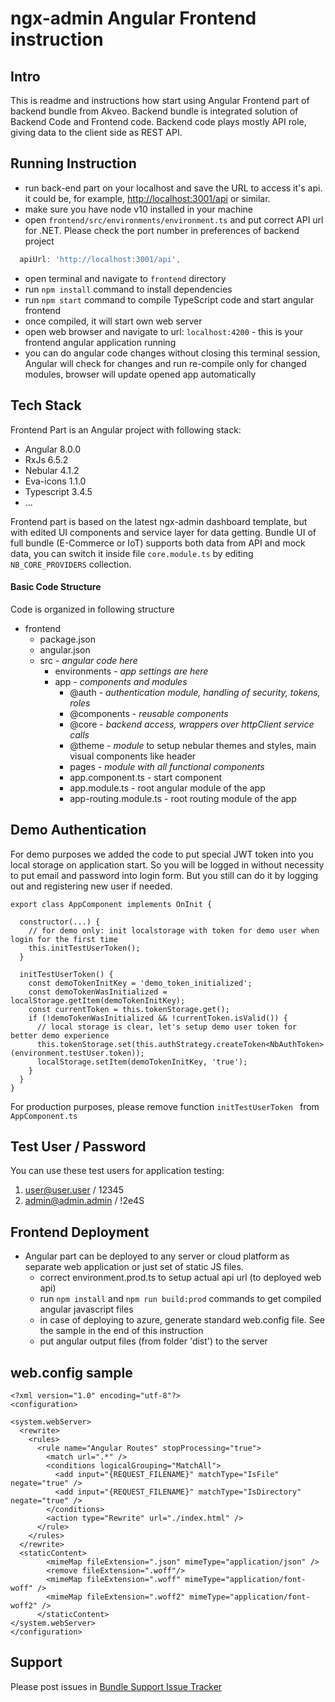 # ngx-admin Angular Frontend instruction


## Intro

This is readme and instructions how start using Angular Frontend part of backend bundle from Akveo. 
Backend bundle is integrated solution of Backend Code and Frontend code. 
Backend code plays mostly API role, giving data to the client side as REST API.  

## Running Instruction

 - run back-end part on your localhost and save the URL to access it's api. it could be, for example, [http://localhost:3001/api](http://localhost:3001/api) or similar.
 - make sure you have node v10 installed in your machine
 - open `frontend/src/environments/environment.ts` and put correct API url for .NET. Please check the port number in preferences of backend project
 
```js
  apiUrl: 'http://localhost:3001/api',
```

 - open terminal and navigate to `frontend` directory
 - run `npm install` command to install dependencies
 - run `npm start` command to compile TypeScript code and start angular frontend
 - once compiled, it will start own web server
 - open web browser and navigate to url: `localhost:4200` - this is your frontend angular application running
 - you can do angular code changes without closing this terminal session, Angular will check for changes and run re-compile only for changed modules, browser will update opened app automatically

## Tech Stack

Frontend Part is an Angular project with following stack:

 - Angular 8.0.0
 - RxJs 6.5.2
 - Nebular 4.1.2
 - Eva-icons 1.1.0
 - Typescript 3.4.5
 - ...

Frontend part is based on the latest ngx-admin dashboard template, but with edited UI components and service layer for data getting. Bundle UI of full bundle (E-Commerce or IoT) supports both data from API and mock data, you can switch it inside file `core.module.ts` by editing `NB_CORE_PROVIDERS` collection.



#### Basic Code Structure

Code is organized in following structure

 - frontend
    - package.json
    - angular.json
    - src - *angular code here*
      - environments - *app settings are here*
      - app - *components and modules*
         - @auth - *authentication module, handling of security, tokens, roles*
         - @components - *reusable components*
         - @core - *backend access, wrappers over httpClient service calls* 
         - @theme - *module* to setup nebular themes and styles, main visual components like header
         - pages - *module with all functional components*
         - app.component.ts - start component
         - app.module.ts - root angular module of the app
         - app-routing.module.ts - root routing module of the app

## Demo Authentication

For demo purposes we added the code to put special JWT token into you local storage on application start. So you will be logged in without necessity to put email and password into login form. But you still can do it by logging out and registering new user if needed.

```
export class AppComponent implements OnInit {

  constructor(...) {
    // for demo only: init localstorage with token for demo user when login for the first time
    this.initTestUserToken();
  }

  initTestUserToken() {
    const demoTokenInitKey = 'demo_token_initialized';
    const demoTokenWasInitialized = localStorage.getItem(demoTokenInitKey);
    const currentToken = this.tokenStorage.get();
    if (!demoTokenWasInitialized && !currentToken.isValid()) {
      // local storage is clear, let's setup demo user token for better demo experience
      this.tokenStorage.set(this.authStrategy.createToken<NbAuthToken>(environment.testUser.token));
      localStorage.setItem(demoTokenInitKey, 'true');
    }
  }
}
```

For production purposes, please remove function `initTestUserToken ` from `AppComponent.ts`


## Test User / Password

You can use these test users for application testing:

1. user@user.user / 12345
2. admin@admin.admin / !2e4S


## Frontend Deployment 

 - Angular part can be deployed to any server or cloud platform as separate web application or just set of static JS files.
    - correct environment.prod.ts to setup actual api url (to deployed web api)
     - run `npm install` and `npm run build:prod` commands to get compiled angular javascript files
     - in case of deploying to azure, generate standard web.config file. See the sample in the end of this instruction
     - put angular output files (from folder 'dist') to the server 


## web.config sample

```
<?xml version="1.0" encoding="utf-8"?>
<configuration>

<system.webServer>
  <rewrite>
    <rules>
      <rule name="Angular Routes" stopProcessing="true">
        <match url=".*" />
        <conditions logicalGrouping="MatchAll">
          <add input="{REQUEST_FILENAME}" matchType="IsFile" negate="true" />
          <add input="{REQUEST_FILENAME}" matchType="IsDirectory" negate="true" />
        </conditions>
        <action type="Rewrite" url="./index.html" />
      </rule>
    </rules>
  </rewrite>
  <staticContent>
        <mimeMap fileExtension=".json" mimeType="application/json" />
        <remove fileExtension=".woff"/>
        <mimeMap fileExtension=".woff" mimeType="application/font-woff" />
        <mimeMap fileExtension=".woff2" mimeType="application/font-woff2" />
      </staticContent>
</system.webServer>
</configuration>
```

## Support
Please post issues in [Bundle Support Issue Tracker](https://github.com/akveo/ngx-admin-bundle-support/issues)
